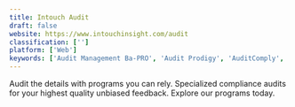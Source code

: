 ```yaml
---
title: Intouch Audit
draft: false 
website: https://www.intouchinsight.com/audit
classification: ['']
platform: ['Web']
keywords: ['Audit Management Ba-PRO', 'Audit Prodigy', 'AuditComply', 'AuditDesktop', 'Checkbuster', 'Checker', 'Dockit SharePoint Manager', 'ERP Maestro', 'Fastpath Assure', 'Fastpath Audit Trail', 'Laser Audit Reporting System', 'Oplift', 'SAI360', 'Teammate', 'strongDM']
---
```

Audit the details with programs you can rely. Specialized compliance audits for your highest quality unbiased feedback. Explore our programs today.